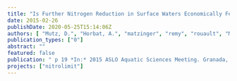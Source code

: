 ```yaml
---
title: "Is Further Nitrogen Reduction in Surface Waters Economically Feasible?"
date: 2015-02-26
publishDate: 2020-05-25T15:14:06Z
authors: [ "Mutz, D.", "Horbat, A.", "matzinger", "remy", "rouault", "Meyerhoff, J.", "Matranga, M.", "Venohr, M.", "Wiedner, C." ]
publication_types: ["0"]
abstract: ""
featured: false
publication: " p 19 *In:* 2015 ASLO Aquatic Sciences Meeting. Granada, Spain. 2015-02-26"
projects: ["nitrolimit"]
---
```


